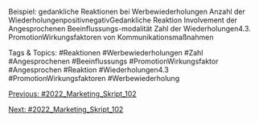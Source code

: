 Beispiel: gedankliche Reaktionen bei Werbewiederholungen
Anzahl der WiederholungenpositivnegativGedankliche Reaktion
Involvement der Angesprochenen
Beeinflussungs-modalität
Zahl der Wiederholungen4.3. PromotionWirkungsfaktoren von Kommunikationsmaßnahmen

   Tags & Topics:
   #Reaktionen
   #Werbewiederholungen
   #Zahl
   #Angesprochenen
   #Beeinflussungs
   #PromotionWirkungsfaktor
   #Angesprochen
   #Reaktion
   #Wiederholungen4.3
   #PromotionWirkungsfaktoren
   #Werbewiederholung

[Previous: #2022_Marketing_Skript_102](2022_Marketing_Skript_102.md)

[Next: #2022_Marketing_Skript_102](2022_Marketing_Skript_102.md)